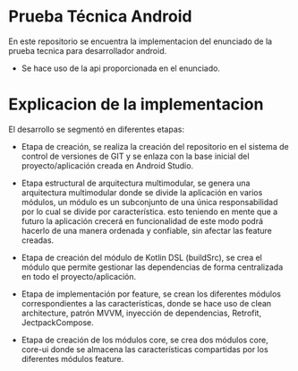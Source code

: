 # Prueba Técnica Android
En este repositorio se encuentra la implementacion del enunciado de la prueba tecnica para desarrollador android.
* Se hace uso de la api proporcionada en el enunciado.

# Explicacion de la implementacion
El desarrollo se segmentó en diferentes etapas:

* Etapa de creación, se realiza la creación del repositorio en el sistema de control de versiones de GIT y se enlaza con la base inicial del proyecto/aplicación creada en Android Studio.

* Etapa estructural de arquitectura multimodular, se genera una arquitectura multimodular donde se divide la aplicación en varios módulos, un módulo es un subconjunto de una única responsabilidad por lo cual se divide por característica. esto teniendo en mente que a futuro la aplicación crecerá en funcionalidad de este modo podrá hacerlo de una manera ordenada y confiable, sin afectar las feature creadas.

* Etapa de creación del módulo de Kotlin DSL (buildSrc), se crea el módulo que permite gestionar las dependencias de forma centralizada en todo el proyecto/aplicación.

* Etapa de implementación por feature, se crean los diferentes módulos correspondientes a las características, donde se hace uso de clean architecture, patrón MVVM, inyección de dependencias, Retrofit, JectpackCompose.

* Etapa de creación de los módulos core, se crea dos módulos core, core-ui donde se almacena las características compartidas por los diferentes módulos feature.
